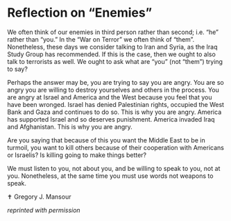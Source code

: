 # Reflection on “Enemies”

We often think of our enemies in third person rather than second; i.e. “he” rather than “you.” In the “War on Terror” we often think of “them”. Nonetheless, these days we consider talking to Iran and Syria, as the Iraq Study Group has recommended. If this is the case, then we ought to also talk to terrorists as well. We ought to ask what are “you” (not “them”) trying to say?

Perhaps the answer may be, you are trying to say you are angry. You are so angry you are willing to destroy yourselves and others in the process. You are angry at Israel and America and the West because you feel that you have been wronged. Israel has denied Palestinian rights, occupied the West Bank and Gaza and continues to do so. This is why you are angry. America has supported Israel and so deserves punishment. America invaded Iraq and Afghanistan. This is why you are angry.

Are you saying that because of this you want the Middle East to be in turmoil, you want to kill others because of their cooperation with Americans or Israelis? Is killing going to make things better?

We must listen to you, not about you, and be willing to speak to you, not at you. Nonetheless, at the same time you must use words not weapons to speak.

&#10013; Gregory J. Mansour

*reprinted with permission*
